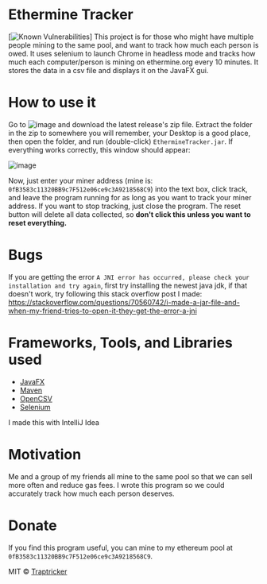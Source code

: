 # Ethermine Tracker
[![Known Vulnerabilities](https://snyk.io/test/github/Traptricker/EthermineTracker/badge.svg)]
This project is for those who might have multiple people mining to the same pool, and want to track how much each person is owed. It uses selenium to launch Chrome in headless mode and tracks how much each computer/person is mining on ethermine.org every 10 minutes. It stores the data in a csv file and displays it on the JavaFX gui.

# How to use it
Go to ![image](https://user-images.githubusercontent.com/85963782/147962766-318f4ead-ee04-4162-8e8f-1bb309a403cb.png) and download the latest release's zip file. Extract the folder in the zip to somewhere you will remember, your Desktop is a good place, then open the folder, and run (double-click) `EthermineTracker.jar`. If everything works correctly, this window should appear: 

![image](https://user-images.githubusercontent.com/85963782/147963971-4c25348b-80d6-478a-9a6f-750bbcdce1a4.png)

Now, just enter your miner address (mine is: `0fB3583c11320BB9c7F512e06ce9c3A9218568C9`) into the text box, click track, and leave the program running for as long as you want to track your miner address. If you want to stop tracking, just close the program. The reset button will delete all data collected, so **don't click this unless you want to reset everything.**


# Bugs
If you are getting the error `A JNI error has occurred, please check your installation and try again`, first try installing the newest java jdk, if that doesn't work, try following this stack overflow post I made:
https://stackoverflow.com/questions/70560742/i-made-a-jar-file-and-when-my-friend-tries-to-open-it-they-get-the-error-a-jni

# Frameworks, Tools, and Libraries used
- [JavaFX](https://openjfx.io/)
- [Maven](https://maven.apache.org/)
- [OpenCSV](http://opencsv.sourceforge.net/)
- [Selenium](https://www.selenium.dev/documentation/)

I made this with IntelliJ Idea

# Motivation
Me and a group of my friends all mine to the same pool so that we can sell more often and reduce gas fees. I wrote this program so we could accurately track how much each person deserves.

# Donate
If you find this program useful, you can mine to my ethereum pool at `0fB3583c11320BB9c7F512e06ce9c3A9218568C9`.

MIT © [Traptricker](https://github.com/Traptricker)
